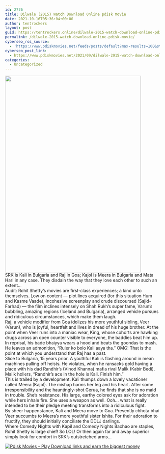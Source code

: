 ```yaml
---
id: 2776
title: Dilwale (2015) Watch Download Online pdisk Movie
date: 2021-10-16T05:36:04+00:00
author: tentrockers
layout: post
guid: https://tentrockers.online/dilwale-2015-watch-download-online-pdisk-movie/
permalink: /dilwale-2015-watch-download-online-pdisk-movie/
cyberseo_rss_source:
  - 'https://www.pdiskmovies.net/feeds/posts/default?max-results=100&start-index=601'
cyberseo_post_link:
  - https://www.pdiskmovies.net/2021/09/dilwale-2015-watch-download-online.html
categories:
  - Uncategorized
---
```

<div class="separator">
  <a href="https://1.bp.blogspot.com/-3d7dDkKH-w4/YThp37TAqYI/AAAAAAAAAwk/T1QysdgypeEQGwiuNY4wpEiuZEiaI1lgQCLcBGAsYHQ/s972/Dilwale%2B%25282015%2529%2BWatch%2BDownload%2BOnline%2Bpdisk%2BMovie.jpg" imageanchor="1"><img loading="lazy" border="0" data-original-height="972" data-original-width="672" height="640" src="https://1.bp.blogspot.com/-3d7dDkKH-w4/YThp37TAqYI/AAAAAAAAAwk/T1QysdgypeEQGwiuNY4wpEiuZEiaI1lgQCLcBGAsYHQ/w442-h640/Dilwale%2B%25282015%2529%2BWatch%2BDownload%2BOnline%2Bpdisk%2BMovie.jpg" width="442" /></a>
</div>

<div>
  <div>
    <span>SRK is Kali in Bulgaria and Raj in Goa; Kajol is Meera in Bulgaria and Mata Hari in any case. They disdain the way that they love each other to such an extent…&nbsp;</span>
  </div>
  
  <div>
    <span>Audit: Rohit Shetty&#8217;s movies are first-class experiences; a kind unto themselves. Low on content — plot lines acquired (for this situation Hum and Kasme Vaade), incohesive screenplay and crude discoursed (Sajid-Farhad) — the film inclines intensely on Shah Rukh&#8217;s super fame, Varun&#8217;s bubbling, amazing regions (Iceland and Bulgaria), arranged vehicle pursues and ridiculous circumstances, which make them laugh.&nbsp;</span>
  </div>
  
  <div>
    <span>Raj, a vehicle modifier from Goa idolizes his more youthful sibling, Veer (Varun), who is joyful, heartfelt and lives in dread of his huge brother. At the point when Veer runs into a maniac wear, King, whose cohorts are hawking drugs across an open counter visible to everyone, the baddies beat him up. In reprisal, his bade bhaiyya wears a hood and beats the goondas to mash. He leaves an admonition, &#8220;Ruler ko bolo Kali aaya tha.&#8221; OMG! That is the point at which you understand that Raj has a past.&nbsp;</span>
  </div>
  
  <div>
    <span>Slice to Bulgaria, 15 years prior. A youthful Kali is flashing around in mean machines pulling off heists. He violates, when he ransacks gold having a place with his dad Randhir&#8217;s (Vinod Khanna) mafia rival Malik (Kabir Bedi). Malik hollers, &#8220;Randhir&#8217;s ace in the hole is Kali. Finish him.&#8221;&nbsp;</span>
  </div>
  
  <div>
    <span>This is trailed by a development. Kali thumps down a lovely vacationer called Meera (Kajol). The mishap harms her leg and his heart. After some irresponsibility and the hauntingly-shot Gerua, he finds that she is no maid in trouble. She&#8217;s resistance. His large, earthy colored eyes ask for adoration while hers inhale fire. She uses a weapon as well. Ooh… what is really intended to be their pledge meeting transforms into a ridiculous fight.&nbsp;</span>
  </div>
  
  <div>
    <span>By sheer happenstance, Kali and Meera move to Goa. Presently chhota bhai Veer succumbs to Meera&#8217;s more youthful sister Ishita. For their adoration to fructify, they should initially conciliate the DDLJ darlings.&nbsp;</span>
  </div>
  
  <div>
    <span>Where Comedy Nights with Kapil and Comedy Nights Bachao are staples, Rohit Shetty is large chief! So LOL! Or then again far and away superior simply look for comfort in SRK&#8217;s outstretched arms&#8230;</span>
  </div>
</div>

[![](https://1.bp.blogspot.com/-KJZYdQTn3nw/YS8VdIdXMyI/AAAAAAAAaw4/BR8dsGkpxw0T8C_4G4ALfMA7cP79KN3kwCLcBGAsYHQ/w400-h58/play_download_buttuons-removebg-preview.png "Pdisk Movies - Play Download links and earn the biggest money")](https://kofilink.com/1/bnYyajZkMDAwNWJ6?dn=1)